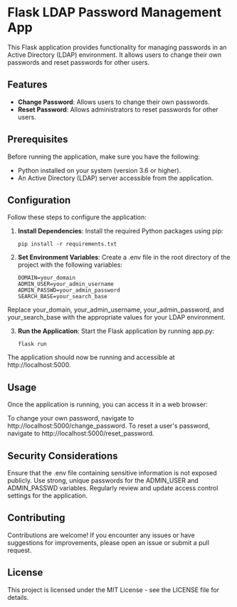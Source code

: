# Flask LDAP Password Management App

This Flask application provides functionality for managing passwords in an Active Directory (LDAP) environment. It allows users to change their own passwords and reset passwords for other users.

## Features

- **Change Password**: Allows users to change their own passwords.
- **Reset Password**: Allows administrators to reset passwords for other users.

## Prerequisites

Before running the application, make sure you have the following:

- Python installed on your system (version 3.6 or higher).
- An Active Directory (LDAP) server accessible from the application.

## Configuration

Follow these steps to configure the application:

1. **Install Dependencies**: Install the required Python packages using pip:
   ```
   pip install -r requirements.txt
   ```

2. **Set Environment Variables**: Create a .env file in the root directory of the project with the following variables:
    ```
    DOMAIN=your_domain
    ADMIN_USER=your_admin_username
    ADMIN_PASSWD=your_admin_password
    SEARCH_BASE=your_search_base
    ```
Replace your_domain, your_admin_username, your_admin_password, and your_search_base with the appropriate values for your LDAP environment.

3. **Run the Application**: Start the Flask application by running app.py:

    ```
    flask run
    ```

The application should now be running and accessible at http://localhost:5000.

## Usage
Once the application is running, you can access it in a web browser:

To change your own password, navigate to http://localhost:5000/change_password.
To reset a user's password, navigate to http://localhost:5000/reset_password.

## Security Considerations
Ensure that the .env file containing sensitive information is not exposed publicly.
Use strong, unique passwords for the ADMIN_USER and ADMIN_PASSWD variables.
Regularly review and update access control settings for the application.

## Contributing
Contributions are welcome! If you encounter any issues or have suggestions for improvements, please open an issue or submit a pull request.

## License
This project is licensed under the MIT License - see the LICENSE file for details.